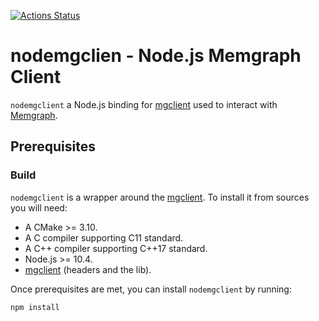 [![Actions Status](https://github.com/memgraph/nodemgclient/workflows/CI/badge.svg)](https://github.com/memgraph/nodemgclient/actions)

# nodemgclien - Node.js Memgraph Client

`nodemgclient` a Node.js binding for
[mgclient](https://github.com/memgraph/mgclient) used to interact with
[Memgraph](https://memgraph.com).

## Prerequisites

### Build

`nodemgclient` is a wrapper around the
[mgclient](https://github.com/memgraph/mgclient). To install it from
sources you will need:

* A CMake >= 3.10.
* A C compiler supporting C11 standard.
* A C++ compiler supporting C++17 standard.
* Node.js >= 10.4.
* [mgclient](https://github.com/memgraph/mgclient) (headers and the lib).

Once prerequisites are met, you can install `nodemgclient` by running:

```bash
npm install
```
